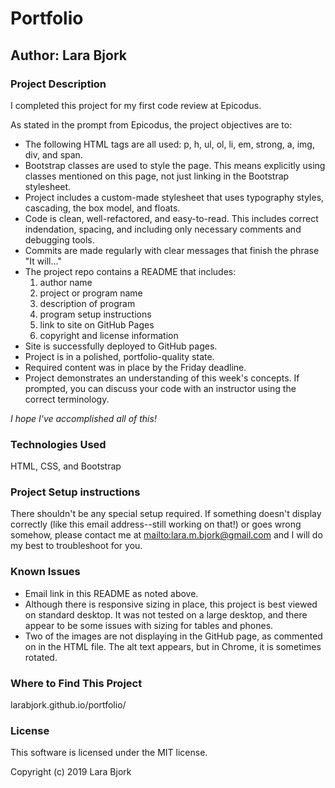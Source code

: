 # Portfolio

## Author: Lara Bjork

### Project Description
I completed this project for my first code review at Epicodus.

As stated in the prompt from Epicodus, the project objectives are to:

* The following HTML tags are all used: p, h, ul, ol, li, em, strong, a, img, div, and span.
* Bootstrap classes are used to style the page. This means explicitly using classes mentioned on this page, not just linking in the Bootstrap stylesheet.
* Project includes a custom-made stylesheet that uses typography styles, cascading, the box model, and floats.
* Code is clean, well-refactored, and easy-to-read. This includes correct indendation, spacing, and including only necessary  comments and debugging tools.
* Commits are made regularly with clear messages that finish the phrase "It will…"
* The project repo contains a README that includes:
    1. author name
    2. project or program name
    3. description of program
    4. program setup instructions
    5. link to site on GitHub Pages
    6. copyright and license information
* Site is successfully deployed to GitHub pages.
* Project is in a polished, portfolio-quality state.
* Required content was in place by the Friday deadline.
* Project demonstrates an understanding of this week's concepts. If prompted, you can discuss your code with an instructor using the correct terminology.

_I hope I've accomplished all of this!_

### Technologies Used
HTML, CSS, and Bootstrap

### Project Setup instructions
There shouldn't be any special setup required. If something doesn't display correctly (like this email address--still working on that!) or goes wrong somehow, please contact me at [mailto:lara.m.bjork@gmail.com](lara.m.bjork@gmail.com) and I will do my best to troubleshoot for you.

### Known Issues
* Email link in this README as noted above.
* Although there is responsive sizing in place, this project is best viewed on standard desktop. It was not tested on a large desktop, and there appear to be some issues with sizing for tables and phones.
* Two of the images are not displaying in the GitHub page, as commented on in the HTML file. The alt text appears, but in Chrome, it is sometimes rotated. 


### Where to Find This Project
larabjork.github.io/portfolio/

### License
This software is licensed under the MIT license.

Copyright (c) 2019 Lara Bjork
